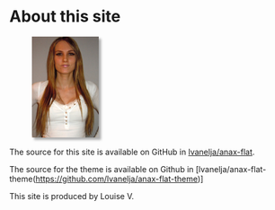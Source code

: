 About this site
==============================================

<figure class="right top">
<img src="../htdocs/img/me.jpg" alt="Bild på Louise" height="180" style="box-shadow:4px 4px 4px #aaa">
</figure>

The source for this site is available on GitHub in [lvanelja/anax-flat](https://github.com/lvanelja/anax-flat).

The source for the theme is available on Github in [lvanelja/anax-flat-theme(https://github.com/lvanelja/anax-flat-theme)]

This site is produced by Louise V.
